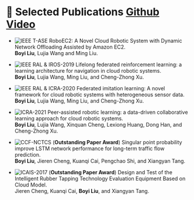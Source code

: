 # 📝 Selected Publications [Github](https://github.com/LoganCome) [Video](https://www.youtube.com/channel/UCAHly31mRKnrx2zlL7GKPGg)

- ![IEEE T-ASE](https://img.shields.io/badge/IEEE%20T--ASE-blue)
RoboEC2: A Novel Cloud Robotic System with Dynamic Network Offloading Assisted by Amazon EC2.
<br>**Boyi Liu**, Lujia Wang and Ming Liu.

- ![IEEE RAL & IROS-2019](https://img.shields.io/badge/IEEE%20RAL%20%26%20IROS--2019-blue)
Lifelong federated reinforcement learning: a learning architecture for navigation in cloud robotic systems.
<br>**Boyi Liu**, Lujia Wang, Ming Liu, and Cheng-Zhong Xu.

- ![IEEE RAL & ICRA-2020](https://img.shields.io/badge/IEEE%20RAL%20%26%20ICRA--2020-blue)
Federated imitation learning: A novel framework for cloud robotic systems with heterogeneous sensor data.
<br>**Boyi Liu**, Lujia Wang, Ming Liu, and Cheng-Zhong Xu.

- ![ICRA-2021](https://img.shields.io/badge/ICRA--2021-blue)
Peer-assisted robotic learning: a data-driven collaborative learning approach for cloud robotic systems.
<br>**Boyi Liu**, Lujia Wang, Xinquan Cheng, Lexiong Huang, Dong Han, and Cheng-Zhong Xu.

- ![CCF-NCTCS](https://img.shields.io/badge/CCF--NCTCS-blue)
(**Outstanding Paper Award**) Singular point probability improve LSTM network performance for long-term traffic flow prediction.
<br>**Boyi Liu**, Jieren Cheng, Kuanqi Cai, Pengchao Shi, and Xiangyan Tang.

- ![ICAIS-2017](https://img.shields.io/badge/ICAIS--2017-blue)
(**Outstanding Paper Award**) Design and Test of the Intelligent Rubber Tapping Technology Evaluation Equipment Based on Cloud Model.
<br>Jieren Cheng, Kuanqi Cai, **Boyi Liu**, and Xiangyan Tang.

